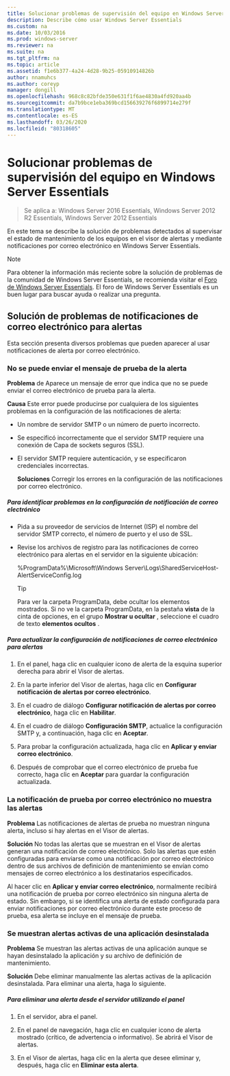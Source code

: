 ```yaml
---
title: Solucionar problemas de supervisión del equipo en Windows Server Essentials
description: Describe cómo usar Windows Server Essentials
ms.custom: na
ms.date: 10/03/2016
ms.prod: windows-server
ms.reviewer: na
ms.suite: na
ms.tgt_pltfrm: na
ms.topic: article
ms.assetid: f1e6b377-4a24-4d28-9b25-05910914826b
author: nnamuhcs
ms.author: coreyp
manager: dongill
ms.openlocfilehash: 968c8c82bfde350e631f1f6ae4830a4fd920aa4b
ms.sourcegitcommit: da7b9bce1eba369bcd156639276f6899714e279f
ms.translationtype: MT
ms.contentlocale: es-ES
ms.lasthandoff: 03/26/2020
ms.locfileid: "80318605"
---
```

# <a name="troubleshoot-computer-monitoring-in-windows-server-essentials"></a>Solucionar problemas de supervisión del equipo en Windows Server Essentials

>Se aplica a: Windows Server 2016 Essentials, Windows Server 2012 R2 Essentials, Windows Server 2012 Essentials

En este tema se describe la solución de problemas detectados al supervisar el estado de mantenimiento de los equipos en el visor de alertas y mediante notificaciones por correo electrónico en Windows Server Essentials.  
  
> [!NOTE]
>  Para obtener la información más reciente sobre la solución de problemas de la comunidad de Windows Server Essentials, se recomienda visitar el [Foro de Windows Server Essentials](https://social.technet.microsoft.com/Forums/winserveressentials/threads). El foro de Windows Server Essentials es un buen lugar para buscar ayuda o realizar una pregunta.  
  
##  <a name="troubleshooting-email-notifications-for-alerts"></a><a name="BKMK_TS"></a>Solución de problemas de notificaciones de correo electrónico para alertas  
 Esta sección presenta diversos problemas que pueden aparecer al usar notificaciones de alerta por correo electrónico.  
  
### <a name="cannot-send-the-test-email-for-the-alert"></a>No se puede enviar el mensaje de prueba de la alerta  
 **Problema** de Aparece un mensaje de error que indica que no se puede enviar el correo electrónico de prueba para la alerta.  
  
 **Causa** Este error puede producirse por cualquiera de los siguientes problemas en la configuración de las notificaciones de alerta:  
  
- Un nombre de servidor SMTP o un número de puerto incorrecto.  
  
- Se especificó incorrectamente que el servidor SMTP requiere una conexión de Capa de sockets seguros (SSL).  
  
- El servidor SMTP requiere autenticación, y se especificaron credenciales incorrectas.  
  
  **Soluciones** Corregir los errores en la configuración de las notificaciones por correo electrónico.  
  
##### <a name="to-identify-issues-in-your-email-notification-settings"></a>Para identificar problemas en la configuración de notificación de correo electrónico  
  
-   Pida a su proveedor de servicios de Internet (ISP) el nombre del servidor SMTP correcto, el número de puerto y el uso de SSL.  
  
-   Revise los archivos de registro para las notificaciones de correo electrónico para alertas en el servidor en la siguiente ubicación:  
  
     %ProgramData%\Microsoft\Windows Server\Logs\SharedServiceHost-AlertServiceConfig.log  
  
    > [!TIP]
    >  Para ver la carpeta ProgramData, debe ocultar los elementos mostrados. Si no ve la carpeta ProgramData, en la pestaña **vista** de la cinta de opciones, en el grupo **Mostrar u ocultar** , seleccione el cuadro de texto **elementos ocultos** .  
  
##### <a name="to-update-your-email-notification-setup-for-alerts"></a>Para actualizar la configuración de notificaciones de correo electrónico para alertas  
  
1.  En el panel, haga clic en cualquier icono de alerta de la esquina superior derecha para abrir el Visor de alertas.  
  
2.  En la parte inferior del Visor de alertas, haga clic en **Configurar notificación de alertas por correo electrónico**.  
  
3.  En el cuadro de diálogo **Configurar notificación de alertas por correo electrónico**, haga clic en **Habilitar**.  
  
4.  En el cuadro de diálogo **Configuración SMTP**, actualice la configuración SMTP y, a continuación, haga clic en **Aceptar**.  
  
5.  Para probar la configuración actualizada, haga clic en **Aplicar y enviar correo electrónico**.  
  
6.  Después de comprobar que el correo electrónico de prueba fue correcto, haga clic en **Aceptar** para guardar la configuración actualizada.  
  
### <a name="test-email-notification-does-not-list-any-alerts"></a>La notificación de prueba por correo electrónico no muestra las alertas  
 **Problema** Las notificaciones de alertas de prueba no muestran ninguna alerta, incluso si hay alertas en el Visor de alertas.  
  
 **Solución** No todas las alertas que se muestran en el Visor de alertas generan una notificación de correo electrónico. Solo las alertas que estén configuradas para enviarse como una notificación por correo electrónico dentro de sus archivos de definición de mantenimiento se envían como mensajes de correo electrónico a los destinatarios especificados.  
  
 Al hacer clic en **Aplicar y enviar correo electrónico**, normalmente recibirá una notificación de prueba por correo electrónico sin ninguna alerta de estado. Sin embargo, si se identifica una alerta de estado configurada para enviar notificaciones por correo electrónico durante este proceso de prueba, esa alerta se incluye en el mensaje de prueba.  
  
### <a name="active-alerts-are-displayed-for-an-uninstalled-application"></a>Se muestran alertas activas de una aplicación desinstalada  
 **Problema** Se muestran las alertas activas de una aplicación aunque se hayan desinstalado la aplicación y su archivo de definición de mantenimiento.  
  
 **Solución** Debe eliminar manualmente las alertas activas de la aplicación desinstalada. Para eliminar una alerta, haga lo siguiente.  
  
##### <a name="to-delete-an-alert-from-the-server-by-using-the-dashboard"></a>Para eliminar una alerta desde el servidor utilizando el panel  
  
1.  En el servidor, abra el panel.  
  
2.  En el panel de navegación, haga clic en cualquier icono de alerta mostrado (crítico, de advertencia o informativo). Se abrirá el Visor de alertas.  
  
3.  En el Visor de alertas, haga clic en la alerta que desee eliminar y, después, haga clic en **Eliminar esta alerta**.
